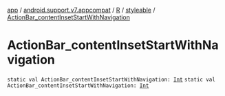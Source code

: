 [app](../../../index.md) / [android.support.v7.appcompat](../../index.md) / [R](../index.md) / [styleable](index.md) / [ActionBar_contentInsetStartWithNavigation](./-action-bar_content-inset-start-with-navigation.md)

# ActionBar_contentInsetStartWithNavigation

`static val ActionBar_contentInsetStartWithNavigation: `[`Int`](https://kotlinlang.org/api/latest/jvm/stdlib/kotlin/-int/index.html)
`static val ActionBar_contentInsetStartWithNavigation: `[`Int`](https://kotlinlang.org/api/latest/jvm/stdlib/kotlin/-int/index.html)